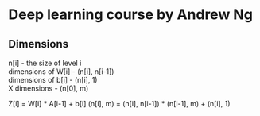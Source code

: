# Deep learning course by Andrew Ng

## Dimensions

n[i] - the size of level i  
dimensions of W[i] - (n[i], n[i-1])  
dimensions of b[i] - (n[i], 1)  
X dimensions - (n[0], m)    

Z[i] = W[i] * A[i-1] + b[i]
(n[i], m) = (n[i], n[i-1]) * (n[i-1], m) + (n[i], 1)
